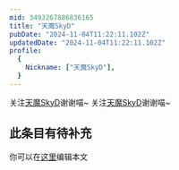 ```yaml
---
mid: 3493267886836165
title: "天魔SkyD"
pubDate: "2024-11-04T11:22:11.102Z"
updatedDate: "2024-11-04T11:22:11.102Z"
profile:
  {
    Nickname: ["天魔SkyD"],
  }
---
```


关注[天魔SkyD](https://space.bilibili.com/3493267886836165)谢谢喵~ 关注[天魔SkyD](https://space.bilibili.com/3493267886836165)谢谢喵~

## 此条目有待补充
你可以在[这里](https://github.com/Yuhanawa/VTuber.ICU/edit/master/src/content/v/天魔SkyD/index.md)编辑本文
